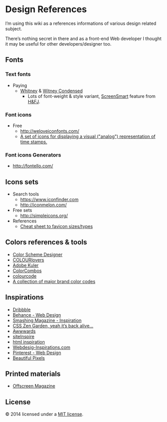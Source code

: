 # Design References

I’m using this wiki as a references informations of various design related subject.

There’s nothing secret in there and as a front-end Web developer I thought it may be useful for other developers/designer too.

## Fonts
### Text fonts
* Paying
  * [Whitney](http://www.typography.com/fonts/whitney/overview/) & [Witney Condensed](http://www.typography.com/fonts/whitney-condensed/overview/)
    * Lots of font-weight & style variant, [ScreenSmart](http://www.typography.com/cloud/the-fonts/index.php#screensmart-fonts) feature from [H&FJ](http://www.typography.com/).

### Font icons
* Free
  * http://weloveiconfonts.com/
  * [A set of icons for displaying a visual ("analog") representation of time stamps.](https://github.com/proevo/PE-Analog-Clock-icon-font)

### Font icons Generators
* http://fontello.com/

## Icons sets
* Search tools
  * https://www.iconfinder.com
  * http://iconmelon.com/
* Free sets
  * http://simpleicons.org/
* References
  * [Cheat sheet to favicon sizes/types](https://github.com/audreyr/favicon-cheat-sheet)

## Colors references & tools
* [Color Scheme Designer](http://colorschemedesigner.com/)
* [COLOURlovers](http://www.colourlovers.com/)
* [Adobe Kuler](https://kuler.adobe.com/)
* [ColorCombos](http://www.colorcombos.com/)
* [colourcode](http://colourco.de/)
* [A collection of major brand color codes](http://brandcolors.net/)

## Inspirations
* [Dribbble](http://dribbble.com/)
* [Behance - Web Design](http://www.behance.net/search?field=102)
* [Smashing Magazine - Inspiration](http://www.smashingmagazine.com/category/inspiration/)
* [CSS Zen Garden, yeah it’s back alive…](http://www.csszengarden.com/)
* [Awwwards](http://www.awwwards.com/)
* [siteInspire](http://www.siteinspire.com/)
* [html inspiration](http://htmlinspiration.com/)
* [Webdesig-Inspirations.com](http://www.webdesign-inspiration.com/)
* [Pinterest - Web Design](http://www.pinterest.com/search/pins/?q=web%20design)
* [Beautiful Pixels](https://beautifulpixels.com/)

## Printed materials
* [Offscreen Magazine](http://www.offscreenmag.com/)

## License
© 2014 licensed under a [MIT license](http://jpsirois.mit-license.org/license.html).
